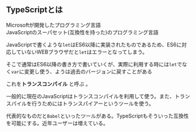 ## TypeScriptとは

Microsoftが開発したプログラミング言語  
JavaScriptのスーパセット(互換性を持った)のプログラミング言語

JavaScriptで書くような`let`はES6以降に実装されたものであるため、ES6に対応していないWEBブラウザだと`let`はエラーとなってしまう。  　　
　　
  
そこで通常はES6以降の書き方で書いていくが、実際に利用する時には`let`でなく`var`に変更し使う、ようは過去のバージョンに戻すことがある　　


これを**トランスコンパイル** と呼ぶ  。

一般的に現在のJavaScriptはトランスコンパイルを利用して使う。また、トランスパイルを行うためにはトランスパイアーというツールを使う。  

代表的なものだと`Babel`といったツールがある。TypeScriptもそういった互換性を可能にする。近年ユーザーは増えている。


